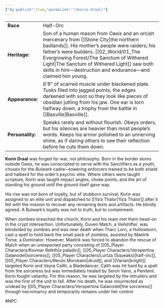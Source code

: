 ```yaml
---
{"dg-publish":true,"permalink":"/korin-draal/"}
---
```



|              |                                                                                                                                                                                                                                                                             |
| ------------ | --------------------------------------------------------------------------------------------------------------------------------------------------------------------------------------------------------------------------------------------------------------------------- |
| **Race**         | Half-Orc                                                                                                                                                                                                                                                                    |
| **Heritage:**    | Son of a human mason from Oasis and an orcish mercenary from [[Stone City\|the northern badlands]]. His mother’s people were raiders; his father’s were builders. [[02_World/01_The Evergrowing Forest/The Sanctum of Withered Light\|The Sanctum of Withered Light]] saw both skills in him—destruction and endurance—and claimed him young. |
| **Appearance:**  | 6’8” of scarred muscle under blackened plate. Tusks filed into jagged points, the edges darkened with soot so they look like pieces of obsidian jutting from his jaw. One ear is torn halfway down, a trophy from the battle in [[Basville\|Basville]].                               |
| **Personality:** | Speaks rarely and without flourish. Obeys orders, but his silences are heavier than most people’s words. Keeps his armor polished to an unnerving shine, as if daring others to see their reflection before he cuts them down.                                              |

**Korin Draal** was forged for war, not philosophy. Born in the border slums outside Oasis, he was conscripted to serve with the Sanctifiers as a youth, chosen for the _Bulwark_ cadre—towering enforcers trained to be both shield and halberd for the order’s psychic elite. Where others were taught scripture, Korin was taught impact angles, choke points, and the art of standing his ground until the ground itself gave way.

His rise was not born of loyalty, but of stubborn survival. Korin was assigned to an elite unit and dispatched to [[Ya’a Thalor\|Ya’a Thalor]] after it fell with the mission to recover any remaining texts and artifacts. He blindly agreed. A Bulwark’s loyalty was not to truth, but to containment.

When zombies breached the church, Korin and his team met them head-on in the crypt intersection. Unfortunately, Duven Malch, a Veilshifter, was blindsided by zombies and was near death when Tharc Lorn, a Hollowborn, cast a spell to hold back the small pack of zombies, assisted by Maelrik Torne, a Dominator. However, Maelrik was forced to abandon the rescue of Malch when an unexpected party consisting of [[05_Player Characters/Kovinar Relkth\|a paladin]], [[05_Player Characters/Verspertina Galanodel\|sorceress]], [[05_Player Characters/Lurtza (Squeaks)\|half-orc]], [[05_Player Characters/Renzo Morokami\|druid]], and [[Varian\|knight]] targeted Korin and Veyra Calth, a Bladedancer. Calth was hit hard by a spell from the sorceress but was immediately healed by Seroh Vann, a Penitent. Korin fought valiantly. For this reason, he was targeted by the intruders and was the first of the unit to fall. After his death, he was resurrected as undead by [[05_Player Characters/Verspertina Galanodel\|the sorceress]] through necromancy and temporarily remains under her control.

#NPC 